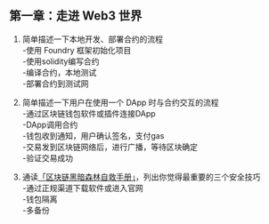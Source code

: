 ## 第一章：走进 Web3 世界

1. 简单描述一下本地开发、部署合约的流程                                                              
 -使用 Foundry 框架初始化项目   
 -使用solidity编写合约  	  
 -编译合约，本地测试           	
 -部署合约到测试网

3. 简单描述一下用户在使用一个 DApp 时与合约交互的流程                                                
 -通过区块链钱包软件或插件连接DApp      
 -DApp调用合约     
 -钱包收到通知，用户确认签名，支付gas      
 -交易发到区块链网络后，进行广播，等待区块确定      
 -验证交易成功

4. 通读[「区块链黑暗森林自救手册」](https://github.com/slowmist/Blockchain-dark-forest-selfguard-handbook/blob/main/README_CN.md)，列出你觉得最重要的三个安全技巧     
 -通过正规渠道下载软件或进入官网    
 -钱包隔离     
 -多备份
